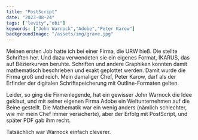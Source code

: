 ```yaml
---
title: "PostScript"
date: "2023-08-24"
tags: ["levity","obi"]
keywords: ["John Warnock","Adobe","Peter Karow"]
backgroundImage: "/assets/img/grave.jpg"
---
```

Meinen ersten Job hatte ich bei einer Firma, die URW hieß. Die stellte Schriften her. Und dazu verwendeten sie ein eigenes Format, IKARUS, das auf Bézierkurven beruhte. Schriften und andere Graphiken konnten damit mathematisch beschrieben und exakt geplottet werden. Damit wurde die Firma groß und reich. Mein damaliger Chef, Peter Karow, darf als der Erfinder der digitalen Schriftspeicherung mit Outline-Formaten gelten.

Leider, so ging die Firmenlegende, hat ein gewisser John Warnock die Idee geklaut, und mit seiner eigenen Firma Adobe ein Weltunternehmen auf die Beine gestellt. Die Mathematik war ein wenig anders (nämlich schlechter, wie mir mein Chef immer versicherte), aber der Erfolg mit PostScript, und später PDF gab ihm recht.

Tatsächlich war Warnock einfach cleverer. 